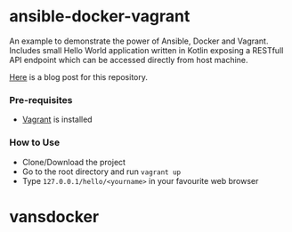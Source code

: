 # ansible-docker-vagrant

An example to demonstrate the power of Ansible, Docker and Vagrant.
Includes small Hello World application written in Kotlin exposing a RESTfull API endpoint which can be accessed directly from host machine. 

[Here](https://vtorosyan.github.io/ansible-docker-vagrant/) is a blog post for this repository.

### Pre-requisites

* [Vagrant](https://www.vagrantup.com/docs/installation/) is installed

### How to Use

* Clone/Download the project
* Go to the root directory and run `vagrant up`
* Type `127.0.0.1/hello/<yourname>` in your favourite web browser



# vansdocker
